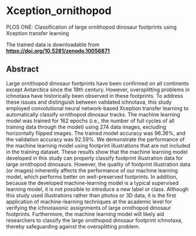 # Xception_ornithopod
PLOS ONE: Classification of large ornithopod dinosaur footprints using Xception transfer learning 

The trained data is downloadable from **https://doi.org/10.5281/zenodo.10056871**

## Abstract
Large ornithopod dinosaur footprints have been confirmed on all continents except Antarctica since the 19th century. However, oversplitting problems in ichnotaxa have historically been observed in these footprints. To address these issues and distinguish between validated ichnotaxa, this study employed convolutional neural network-based Xception transfer learning to automatically classify ornithopod dinosaur tracks. The machine learning model was trained for 162 epochs (i.e., the number of full cycles of all training data through the model) using 274 data images, excluding horizontally flipped images. The trained model accuracy was 96.36%, and the validation accuracy was 92.59%. We demonstrate the performance of the machine learning model using footprint illustrations that are not included in the training dataset. These results show that the machine learning model developed in this study can properly classify footprint illustration data for large ornithopod dinosaurs. However, the quality of footprint illustration data (or images) inherently affects the performance of our machine learning model, which performs better on well-preserved footprints. In addition, because the developed machine-learning model is a typical supervised learning model, it is not possible to introduce a new label or class. Although this study used illustrations rather than photos or 3D data, it is the first application of machine-learning techniques at the academic level for verifying the ichnotaxonic assignments of large ornithopod dinosaur footprints. Furthermore, the machine learning model will likely aid researchers to classify the large ornithopod dinosaur footprint ichnotaxa, thereby safeguarding against the oversplitting problem.
